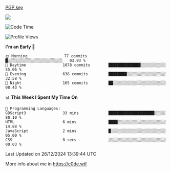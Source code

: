 [PGP key](https://c0de.wtf/urwq.asc)

<a href="https://wakatime.com"><img src="https://wakatime.com/share/@c0dezin/b7f18a7c-ab3a-40b8-8bc7-b1b7bf71f1d6.svg" /></a>

<!--START_SECTION:waka-->
![Code Time](http://img.shields.io/badge/Code%20Time-161%20hrs%2018%20mins-blue)

![Profile Views](http://img.shields.io/badge/Profile%20Views-0-blue)

**I'm an Early 🐤** 

```text
🌞 Morning                77 commits          █░░░░░░░░░░░░░░░░░░░░░░░░   03.93 % 
🌆 Daytime                1078 commits        ██████████████░░░░░░░░░░░   55.06 % 
🌃 Evening                638 commits         ████████░░░░░░░░░░░░░░░░░   32.58 % 
🌙 Night                  165 commits         ██░░░░░░░░░░░░░░░░░░░░░░░   08.43 % 
```


📊 **This Week I Spent My Time On** 

```text
💬 Programming Languages: 
GDScript3                33 mins             ████████████████████░░░░░   80.10 % 
HTML                     6 mins              ████░░░░░░░░░░░░░░░░░░░░░   14.88 % 
JavaScript               2 mins              █░░░░░░░░░░░░░░░░░░░░░░░░   05.00 % 
CSS                      0 secs              ░░░░░░░░░░░░░░░░░░░░░░░░░   00.03 % 
```


 Last Updated on 26/12/2024 13:39:44 UTC
<!--END_SECTION:waka-->

More info about me in https://c0de.wtf
